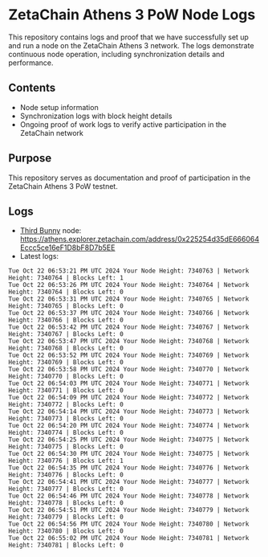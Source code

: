 # ZetaChain Athens 3 PoW Node Logs
This repository contains logs and proof that we have successfully set up and run a node on the ZetaChain Athens 3 network. The logs demonstrate continuous node operation, including synchronization details and performance.

## Contents
- Node setup information
- Synchronization logs with block height details
- Ongoing proof of work logs to verify active participation in the ZetaChain network

## Purpose
This repository serves as documentation and proof of participation in the ZetaChain Athens 3 PoW testnet.

## Logs

- [Third Bunny](https://thirdbunny.xyz/) node: https://athens.explorer.zetachain.com/address/0x225254d35dE666064Eccc5ce16eF1D8bF8D7b5EE
- Latest logs:
```
Tue Oct 22 06:53:21 PM UTC 2024 Your Node Height: 7340763 | Network Height: 7340764 | Blocks Left: 1
Tue Oct 22 06:53:26 PM UTC 2024 Your Node Height: 7340764 | Network Height: 7340764 | Blocks Left: 0
Tue Oct 22 06:53:31 PM UTC 2024 Your Node Height: 7340765 | Network Height: 7340765 | Blocks Left: 0
Tue Oct 22 06:53:37 PM UTC 2024 Your Node Height: 7340766 | Network Height: 7340766 | Blocks Left: 0
Tue Oct 22 06:53:42 PM UTC 2024 Your Node Height: 7340767 | Network Height: 7340767 | Blocks Left: 0
Tue Oct 22 06:53:47 PM UTC 2024 Your Node Height: 7340768 | Network Height: 7340768 | Blocks Left: 0
Tue Oct 22 06:53:52 PM UTC 2024 Your Node Height: 7340769 | Network Height: 7340769 | Blocks Left: 0
Tue Oct 22 06:53:58 PM UTC 2024 Your Node Height: 7340770 | Network Height: 7340770 | Blocks Left: 0
Tue Oct 22 06:54:03 PM UTC 2024 Your Node Height: 7340771 | Network Height: 7340771 | Blocks Left: 0
Tue Oct 22 06:54:09 PM UTC 2024 Your Node Height: 7340772 | Network Height: 7340772 | Blocks Left: 0
Tue Oct 22 06:54:14 PM UTC 2024 Your Node Height: 7340773 | Network Height: 7340773 | Blocks Left: 0
Tue Oct 22 06:54:20 PM UTC 2024 Your Node Height: 7340774 | Network Height: 7340774 | Blocks Left: 0
Tue Oct 22 06:54:25 PM UTC 2024 Your Node Height: 7340775 | Network Height: 7340775 | Blocks Left: 0
Tue Oct 22 06:54:30 PM UTC 2024 Your Node Height: 7340775 | Network Height: 7340776 | Blocks Left: 1
Tue Oct 22 06:54:35 PM UTC 2024 Your Node Height: 7340776 | Network Height: 7340776 | Blocks Left: 0
Tue Oct 22 06:54:41 PM UTC 2024 Your Node Height: 7340777 | Network Height: 7340777 | Blocks Left: 0
Tue Oct 22 06:54:46 PM UTC 2024 Your Node Height: 7340778 | Network Height: 7340778 | Blocks Left: 0
Tue Oct 22 06:54:51 PM UTC 2024 Your Node Height: 7340779 | Network Height: 7340779 | Blocks Left: 0
Tue Oct 22 06:54:56 PM UTC 2024 Your Node Height: 7340780 | Network Height: 7340780 | Blocks Left: 0
Tue Oct 22 06:55:02 PM UTC 2024 Your Node Height: 7340781 | Network Height: 7340781 | Blocks Left: 0
```

